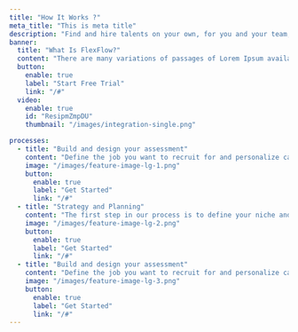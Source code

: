```yaml
---
title: "How It Works ?"
meta_title: "This is meta title"
description: "Find and hire talents on your own, for you and your team,from start to finish."
banner:
  title: "What Is FlexFlow?"
  content: "There are many variations of passages of Lorem Ipsum available, but the majority have suffered alteration in some form, by injected humour, or randomised words which don't look even slightly believable. If you are going to use a passage of Lorem Ipsum, you need to be sure ther"
  button:
    enable: true
    label: "Start Free Trial"
    link: "/#"
  video:
    enable: true
    id: "ResipmZmpDU"
    thumbnail: "/images/integration-single.png"

processes:
  - title: "Build and design your assessment"
    content: "Define the job you want to recruit for and personalize candidates platform to create a delicious branded experience."
    image: "/images/feature-image-lg-1.png"
    button:
      enable: true
      label: "Get Started"
      link: "/#"
  - title: "Strategy and Planning"
    content: "The first step in our process is to define your niche and target audience. We work with you to understand your business goals and objectives, and develop a strategy for your site that will help you achieve them. This includes creating a sitemap and wireframe for your site, and choosing a platform and domain name."
    image: "/images/feature-image-lg-2.png"
    button:
      enable: true
      label: "Get Started"
      link: "/#"
  - title: "Build and design your assessment"
    content: "Define the job you want to recruit for and personalize candidates platform to create a delicious branded experience."
    image: "/images/feature-image-lg-3.png"
    button:
      enable: true
      label: "Get Started"
      link: "/#"
---
```

